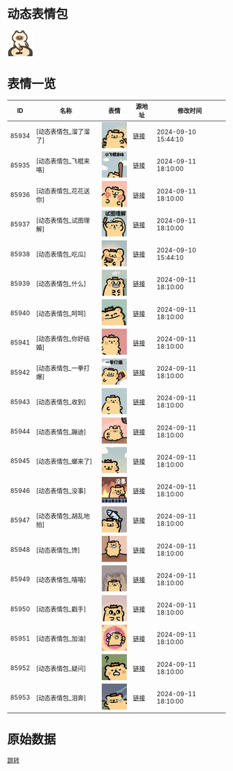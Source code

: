 # 动态表情包

<img src="./cover.png" height="60" alt="cover" />

# 表情一览

|ID|名称|表情|源地址|修改时间|
|----|----|----|----|----|
|85934|[动态表情包_溜了溜了]|<img src="./pic/085934_%5B动态表情包_溜了溜了%5D.gif" height="60" alt="溜了溜了"/>|[链接](https://i0.hdslb.com/bfs/garb/89d8a358219a0bcb1cd30e582f5c0c984be639e8.gif)|2024-09-10 15:44:10|
|85935|[动态表情包_飞棍来咯]|<img src="./pic/085935_%5B动态表情包_飞棍来咯%5D.gif" height="60" alt="飞棍来咯"/>|[链接](https://i0.hdslb.com/bfs/garb/8143b657007e850b01cd5d4103a24e2669bfcead.gif)|2024-09-11 18:10:00|
|85936|[动态表情包_花花送你]|<img src="./pic/085936_%5B动态表情包_花花送你%5D.gif" height="60" alt="花花送你"/>|[链接](https://i0.hdslb.com/bfs/garb/3a15140e971c099df566dd72ca56ffef4c02cf22.gif)|2024-09-11 18:10:00|
|85937|[动态表情包_试图理解]|<img src="./pic/085937_%5B动态表情包_试图理解%5D.gif" height="60" alt="试图理解"/>|[链接](https://i0.hdslb.com/bfs/garb/13f9d0d26c1def2b5309fcb03c74bfe15fe7fa25.gif)|2024-09-11 18:10:00|
|85938|[动态表情包_吃瓜]|<img src="./pic/085938_%5B动态表情包_吃瓜%5D.gif" height="60" alt="吃瓜"/>|[链接](https://i0.hdslb.com/bfs/garb/04fd96e0c850bdf0fa46732517102d64f1510d4b.gif)|2024-09-10 15:44:10|
|85939|[动态表情包_什么]|<img src="./pic/085939_%5B动态表情包_什么%5D.gif" height="60" alt="什么"/>|[链接](https://i0.hdslb.com/bfs/garb/ad6805d6fcc7c99e9f58d3b3eef8048c269ffa6f.gif)|2024-09-11 18:10:00|
|85940|[动态表情包_呵呵]|<img src="./pic/085940_%5B动态表情包_呵呵%5D.gif" height="60" alt="呵呵"/>|[链接](https://i0.hdslb.com/bfs/garb/6629940eaea8cbe11d46bc286bc139f04f9326a2.gif)|2024-09-11 18:10:00|
|85941|[动态表情包_你好结婚]|<img src="./pic/085941_%5B动态表情包_你好结婚%5D.gif" height="60" alt="你好结婚"/>|[链接](https://i0.hdslb.com/bfs/garb/4c0887f398bb4197e688d28589142a653569ad65.gif)|2024-09-11 18:10:00|
|85942|[动态表情包_一拳打爆]|<img src="./pic/085942_%5B动态表情包_一拳打爆%5D.gif" height="60" alt="一拳打爆"/>|[链接](https://i0.hdslb.com/bfs/garb/e8246c962e00c14b207333860563c5037a62a63b.gif)|2024-09-11 18:10:00|
|85943|[动态表情包_收到]|<img src="./pic/085943_%5B动态表情包_收到%5D.gif" height="60" alt="收到"/>|[链接](https://i0.hdslb.com/bfs/garb/f25d3dcfd89c3f2e75272a9560307d00a6aee543.gif)|2024-09-11 18:10:00|
|85944|[动态表情包_蹦迪]|<img src="./pic/085944_%5B动态表情包_蹦迪%5D.gif" height="60" alt="蹦迪"/>|[链接](https://i0.hdslb.com/bfs/garb/e311b93a4b5e8f475907ad5ba0f51a08300d3c52.gif)|2024-09-11 18:10:00|
|85945|[动态表情包_螂来了]|<img src="./pic/085945_%5B动态表情包_螂来了%5D.gif" height="60" alt="螂来了"/>|[链接](https://i0.hdslb.com/bfs/garb/28753b66fe2e047425657d16e70531c4073983af.gif)|2024-09-11 18:10:00|
|85946|[动态表情包_没事]|<img src="./pic/085946_%5B动态表情包_没事%5D.gif" height="60" alt="没事"/>|[链接](https://i0.hdslb.com/bfs/garb/3c02f19a8458e3aa7304d31ce8b33fd21d09cba4.gif)|2024-09-11 18:10:00|
|85947|[动态表情包_胡乱地拍]|<img src="./pic/085947_%5B动态表情包_胡乱地拍%5D.gif" height="60" alt="胡乱地拍"/>|[链接](https://i0.hdslb.com/bfs/garb/39a9117666cdcfe24842d8122ebb33c9e0854517.gif)|2024-09-11 18:10:00|
|85948|[动态表情包_馋]|<img src="./pic/085948_%5B动态表情包_馋%5D.gif" height="60" alt="馋"/>|[链接](https://i0.hdslb.com/bfs/garb/ca67d988fcf3d7fae9f2c92dca0963ff0c3e301b.gif)|2024-09-11 18:10:00|
|85949|[动态表情包_嘻嘻]|<img src="./pic/085949_%5B动态表情包_嘻嘻%5D.gif" height="60" alt="嘻嘻"/>|[链接](https://i0.hdslb.com/bfs/garb/491a931d9a457ab8692e4d4c4d6bd8d5316bcc6f.gif)|2024-09-11 18:10:00|
|85950|[动态表情包_戳手]|<img src="./pic/085950_%5B动态表情包_戳手%5D.gif" height="60" alt="戳手"/>|[链接](https://i0.hdslb.com/bfs/garb/cdad0bff2ecda5280594c9bd0c3778fae0d25923.gif)|2024-09-11 18:10:00|
|85951|[动态表情包_加油]|<img src="./pic/085951_%5B动态表情包_加油%5D.gif" height="60" alt="加油"/>|[链接](https://i0.hdslb.com/bfs/garb/c3c84df0739707ab419fa2fc77e4fd64ff55d195.gif)|2024-09-11 18:10:00|
|85952|[动态表情包_疑问]|<img src="./pic/085952_%5B动态表情包_疑问%5D.gif" height="60" alt="疑问"/>|[链接](https://i0.hdslb.com/bfs/garb/028fedbb9c18ad38517f0871c6cbdc4ded8f0e85.gif)|2024-09-11 18:10:00|
|85953|[动态表情包_泪奔]|<img src="./pic/085953_%5B动态表情包_泪奔%5D.gif" height="60" alt="泪奔"/>|[链接](https://i0.hdslb.com/bfs/garb/52b878824565704b120d949700c6ab4f027e538a.gif)|2024-09-11 18:10:00|

# 原始数据

[跳转](./raw.json)

